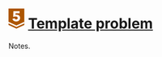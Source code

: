 # ![](../../../../assets/24q3/tier/1.svg) [Template problem](https://www.acmicpc.net/problem/1000)

Notes.